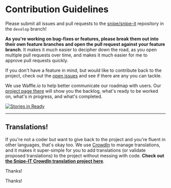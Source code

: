 # Contribution Guidelines

Please submit all issues and pull requests to the [snipe/snipe-it](http://github.com/snipe/snipe-it) repository in the `develop` branch!

**As you're working on bug-fixes or features, please break them out into their own feature branches and open the pull request against your feature branch**. It makes it _much_ easier to decipher down the road, as you open multiple pull requests over time, and makes it much easier for me to approve pull requests quickly.

If you don't have a feature in mind, but would like to contribute back to the project, check out the [open issues](https://github.com/snipe/snipe-it/issues?state=open) and see if there are any you can tackle.

We use Waffle.io to help better communicate our roadmap with users. Our [project page there](http://waffle.io/snipe/snipe-it) will show you the backlog, what's ready to be worked on, what's in progress, and what's completed.

[![Stories in Ready](https://badge.waffle.io/snipe/snipe-it.png?label=ready&title=Ready)](http://waffle.io/snipe/snipe-it)


-----

## Translations!

If you're not a coder but want to give back to the project and you're fluent in other languages, that's okay too. We use [CrowdIn](https://crowdin.com) to manage translations, and it makes it super-simple for you to add translations (or validate proposed translations) to the project without messing with code. __Check out [the Snipe-IT CrowdIn translation project here](https://crowdin.com/project/snipe-it/)__.

Thanks!

Thanks!
